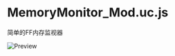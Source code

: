 MemoryMonitor_Mod.uc.js
=============
简单的FF内存监视器

![Preview][1]

[1]: https://raw.githubusercontent.com/dupontjoy/userChrome.js-Collections-/master/MemoryMonitor/img/MemoryMonitor.jpg